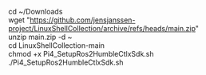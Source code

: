 cd ~/Downloads \
wget "https://github.com/jensjanssen-project/LinuxShellCollection/archive/refs/heads/main.zip" \
unzip main.zip -d ~ \
cd LinuxShellCollection-main \
chmod +x Pi4_SetupRos2HumbleCtlxSdk.sh \
./Pi4_SetupRos2HumbleCtlxSdk.sh